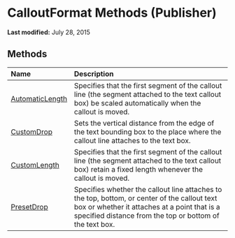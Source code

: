 
# CalloutFormat Methods (Publisher)

 **Last modified:** July 28, 2015


## Methods



|**Name**|**Description**|
|:-----|:-----|
| [AutomaticLength](3772ad87-9808-5f25-0b9c-cdd7b1392ca1.md)|Specifies that the first segment of the callout line (the segment attached to the text callout box) be scaled automatically when the callout is moved.|
| [CustomDrop](65fc7309-acd0-5bdd-6bb0-1b6c41968775.md)|Sets the vertical distance from the edge of the text bounding box to the place where the callout line attaches to the text box.|
| [CustomLength](855df4af-a02f-fff3-9b12-af886a9788bc.md)|Specifies that the first segment of the callout line (the segment attached to the text callout box) retain a fixed length whenever the callout is moved.|
| [PresetDrop](a709e54a-d08a-f83c-a0bf-bcdcfe6434cd.md)|Specifies whether the callout line attaches to the top, bottom, or center of the callout text box or whether it attaches at a point that is a specified distance from the top or bottom of the text box.|
